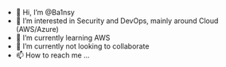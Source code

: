 - 👋 Hi, I’m @Ba1nsy
- 👀 I’m interested in Security and DevOps, mainly around Cloud (AWS/Azure)
- 🌱 I’m currently learning AWS
- 💞️ I’m currently not looking to collaborate
- 📫 How to reach me ...

<!---
Ba1nsy/Ba1nsy is a ✨ special ✨ repository because its `README.md` (this file) appears on your GitHub profile.
You can click the Preview link to take a look at your changes.
--->
